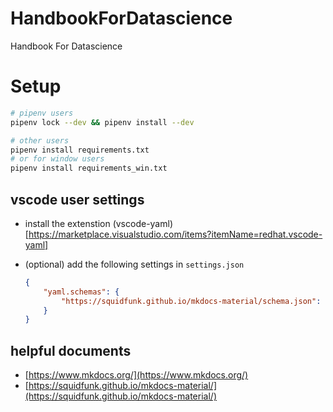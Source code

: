 # HandbookForDatascience

Handbook For Datascience

# Setup

```bash
# pipenv users
pipenv lock --dev && pipenv install --dev

# other users
pipenv install requirements.txt 
# or for window users
pipenv install requirements_win.txt 
```

## vscode user settings

* install the extenstion (vscode-yaml)[https://marketplace.visualstudio.com/items?itemName=redhat.vscode-yaml]
* (optional) add the following settings in `settings.json`

    ```json
    {
        "yaml.schemas": {
            "https://squidfunk.github.io/mkdocs-material/schema.json": "mkdocs.yml"
        }
    }
    ```

## helpful documents

- [https://www.mkdocs.org/](https://www.mkdocs.org/)
- [https://squidfunk.github.io/mkdocs-material/](https://squidfunk.github.io/mkdocs-material/)